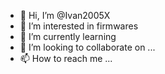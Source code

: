 - 👋 Hi, I’m @Ivan2005X
- 👀 I’m interested in firmwares
- 🌱 I’m currently learning 
- 💞️ I’m looking to collaborate on ...
- 📫 How to reach me ...

<!---
Ivan2005X/Ivan2005X is a ✨ special ✨ repository because its `README.md` (this file) appears on your GitHub profile.
You can click the Preview link to take a look at your changes.
--->
